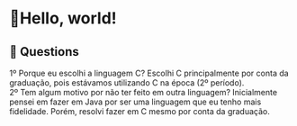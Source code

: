 <h1>🫡Hello, world!</h1>

<h2>📂 Questions</h2>
<p>1º Porque eu escolhi a linguagem C? Escolhi C principalmente por conta da graduação, pois estávamos utilizando C na época (2º período).<br>
2º Tem algum motivo por não ter feito em outra linguagem? Inicialmente pensei em fazer em Java por ser uma linguagem que eu tenho mais fidelidade. Porém, resolvi fazer em C mesmo por conta da graduação.
</p>

